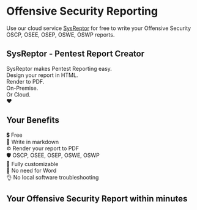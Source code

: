 # Offensive Security Reporting
Use our cloud service <a href="https://docs.sysreptor.com/oscp-reporting-with-sysreptor/">SysReptor</a> for free to write your Offensive Security OSCP, OSEE, OSEP, OSWE, OSWP reports.

## SysReptor - Pentest Report Creator
SysReptor makes Pentest Reporting easy.  
Design your report in HTML.  
Render to PDF.  
On-Premise.  
Or Cloud.  
:heart:

## Your Benefits
:heavy_dollar_sign: Free  
:pencil: Write in markdown  
⚙️ Render your report to PDF  
:shield: OSCP, OSEE, OSEP, OSWE, OSWP  
:rocket: Fully customizable  
:tada: No need for Word  
:ok_hand: No local software troubleshooting

## Your Offensive Security Report within minutes
